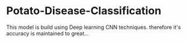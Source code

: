 # Potato-Disease-Classification
This model is build using Deep learning CNN techniques. therefore it's accuracy is maintained to great...
